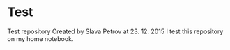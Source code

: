 # Test
Test repository
Created by Slava Petrov at 23. 12. 2015
I test this repository on my home notebook.
